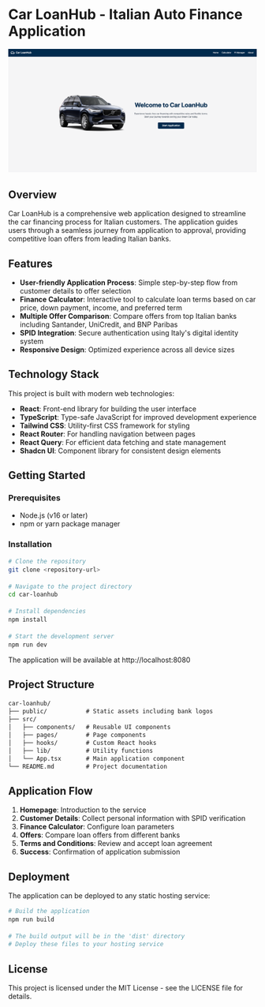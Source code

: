 
# Car LoanHub - Italian Auto Finance Application
![Portfolio Preview](public/og-image-loanhub.png)

## Overview

Car LoanHub is a comprehensive web application designed to streamline the car financing process for Italian customers. The application guides users through a seamless journey from application to approval, providing competitive loan offers from leading Italian banks.

## Features

- **User-friendly Application Process**: Simple step-by-step flow from customer details to offer selection
- **Finance Calculator**: Interactive tool to calculate loan terms based on car price, down payment, income, and preferred term
- **Multiple Offer Comparison**: Compare offers from top Italian banks including Santander, UniCredit, and BNP Paribas
- **SPID Integration**: Secure authentication using Italy's digital identity system
- **Responsive Design**: Optimized experience across all device sizes

## Technology Stack

This project is built with modern web technologies:

- **React**: Front-end library for building the user interface
- **TypeScript**: Type-safe JavaScript for improved development experience
- **Tailwind CSS**: Utility-first CSS framework for styling
- **React Router**: For handling navigation between pages
- **React Query**: For efficient data fetching and state management
- **Shadcn UI**: Component library for consistent design elements

## Getting Started

### Prerequisites

- Node.js (v16 or later)
- npm or yarn package manager

### Installation

```bash
# Clone the repository
git clone <repository-url>

# Navigate to the project directory
cd car-loanhub

# Install dependencies
npm install

# Start the development server
npm run dev
```

The application will be available at http://localhost:8080

## Project Structure

```
car-loanhub/
├── public/           # Static assets including bank logos
├── src/
│   ├── components/   # Reusable UI components
│   ├── pages/        # Page components
│   ├── hooks/        # Custom React hooks
│   ├── lib/          # Utility functions
│   └── App.tsx       # Main application component
└── README.md         # Project documentation
```

## Application Flow

1. **Homepage**: Introduction to the service
2. **Customer Details**: Collect personal information with SPID verification
3. **Finance Calculator**: Configure loan parameters
4. **Offers**: Compare loan offers from different banks
5. **Terms and Conditions**: Review and accept loan agreement
6. **Success**: Confirmation of application submission

## Deployment

The application can be deployed to any static hosting service:

```bash
# Build the application
npm run build

# The build output will be in the 'dist' directory
# Deploy these files to your hosting service
```

## License

This project is licensed under the MIT License - see the LICENSE file for details.
